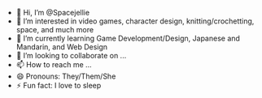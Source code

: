 - 👋 Hi, I’m @Spacejellie
- 👀 I’m interested in video games, character design, knitting/crochetting, space, and much more
- 🌱 I’m currently learning Game Development/Design, Japanese and Mandarin, and Web Design
- 💞️ I’m looking to collaborate on ...
- 📫 How to reach me ...
- 😄 Pronouns: They/Them/She
- ⚡ Fun fact: I love to sleep

<!---
Spacejellie/Spacejellie is a ✨ special ✨ repository because its `README.md` (this file) appears on your GitHub profile.
You can click the Preview link to take a look at your changes.
--->
